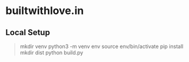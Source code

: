 # builtwithlove.in

## Local Setup

> mkdir venv
> python3 -m venv env
> source env/bin/activate
> pip install
> mkdir dist
> python build.py
